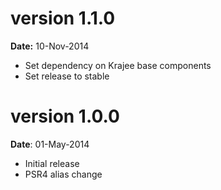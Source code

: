 version 1.1.0
=============
**Date:** 10-Nov-2014

- Set dependency on Krajee base components
- Set release to stable

version 1.0.0
=============
**Date**: 01-May-2014

- Initial release
- PSR4 alias change